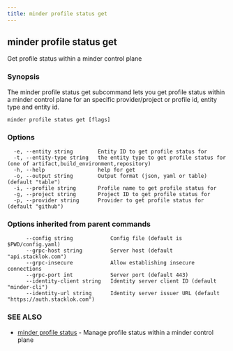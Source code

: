 ```yaml
---
title: minder profile status get
---
```

## minder profile status get

Get profile status within a minder control plane

### Synopsis

The minder profile status get subcommand lets you get profile status within a
minder control plane for an specific provider/project or profile id, entity type and entity id.

```
minder profile status get [flags]
```

### Options

```
  -e, --entity string        Entity ID to get profile status for
  -t, --entity-type string   the entity type to get profile status for (one of artifact,build_environment,repository)
  -h, --help                 help for get
  -o, --output string        Output format (json, yaml or table) (default "table")
  -i, --profile string       Profile name to get profile status for
  -g, --project string       Project ID to get profile status for
  -p, --provider string      Provider to get profile status for (default "github")
```

### Options inherited from parent commands

```
      --config string            Config file (default is $PWD/config.yaml)
      --grpc-host string         Server host (default "api.stacklok.com")
      --grpc-insecure            Allow establishing insecure connections
      --grpc-port int            Server port (default 443)
      --identity-client string   Identity server client ID (default "minder-cli")
      --identity-url string      Identity server issuer URL (default "https://auth.stacklok.com")
```

### SEE ALSO

* [minder profile status](minder_profile_status.md)	 - Manage profile status within a minder control plane

